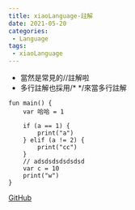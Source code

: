 ```yaml
---
title: xiaoLanguage-註解
date: 2021-05-20
categories:
 - Language
tags:
 - xiaoLanguage
---
```


- 當然是常見的//註解啦
- 多行註解也採用/*  */來當多行註解

```
fun main() {
    var 哈哈 = 1
    
    if (a == 1) {
        print("a")
    } elif (a != 2) {
        print("cc")
    }
    // adsdsdsdsdsdsd
    var c = 10
    print("w")
}
```

[GitHub](https://github.com/xiaoxigua-1/XiaoLanguage)
